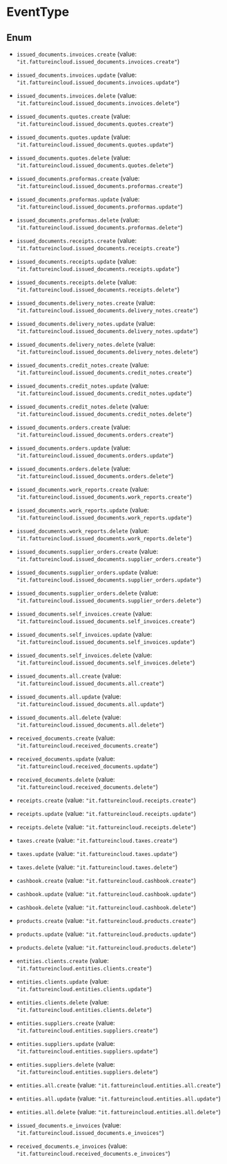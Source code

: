 # EventType

## Enum


* `issued_documents.invoices.create` (value: `"it.fattureincloud.issued_documents.invoices.create"`)

* `issued_documents.invoices.update` (value: `"it.fattureincloud.issued_documents.invoices.update"`)

* `issued_documents.invoices.delete` (value: `"it.fattureincloud.issued_documents.invoices.delete"`)

* `issued_documents.quotes.create` (value: `"it.fattureincloud.issued_documents.quotes.create"`)

* `issued_documents.quotes.update` (value: `"it.fattureincloud.issued_documents.quotes.update"`)

* `issued_documents.quotes.delete` (value: `"it.fattureincloud.issued_documents.quotes.delete"`)

* `issued_documents.proformas.create` (value: `"it.fattureincloud.issued_documents.proformas.create"`)

* `issued_documents.proformas.update` (value: `"it.fattureincloud.issued_documents.proformas.update"`)

* `issued_documents.proformas.delete` (value: `"it.fattureincloud.issued_documents.proformas.delete"`)

* `issued_documents.receipts.create` (value: `"it.fattureincloud.issued_documents.receipts.create"`)

* `issued_documents.receipts.update` (value: `"it.fattureincloud.issued_documents.receipts.update"`)

* `issued_documents.receipts.delete` (value: `"it.fattureincloud.issued_documents.receipts.delete"`)

* `issued_documents.delivery_notes.create` (value: `"it.fattureincloud.issued_documents.delivery_notes.create"`)

* `issued_documents.delivery_notes.update` (value: `"it.fattureincloud.issued_documents.delivery_notes.update"`)

* `issued_documents.delivery_notes.delete` (value: `"it.fattureincloud.issued_documents.delivery_notes.delete"`)

* `issued_documents.credit_notes.create` (value: `"it.fattureincloud.issued_documents.credit_notes.create"`)

* `issued_documents.credit_notes.update` (value: `"it.fattureincloud.issued_documents.credit_notes.update"`)

* `issued_documents.credit_notes.delete` (value: `"it.fattureincloud.issued_documents.credit_notes.delete"`)

* `issued_documents.orders.create` (value: `"it.fattureincloud.issued_documents.orders.create"`)

* `issued_documents.orders.update` (value: `"it.fattureincloud.issued_documents.orders.update"`)

* `issued_documents.orders.delete` (value: `"it.fattureincloud.issued_documents.orders.delete"`)

* `issued_documents.work_reports.create` (value: `"it.fattureincloud.issued_documents.work_reports.create"`)

* `issued_documents.work_reports.update` (value: `"it.fattureincloud.issued_documents.work_reports.update"`)

* `issued_documents.work_reports.delete` (value: `"it.fattureincloud.issued_documents.work_reports.delete"`)

* `issued_documents.supplier_orders.create` (value: `"it.fattureincloud.issued_documents.supplier_orders.create"`)

* `issued_documents.supplier_orders.update` (value: `"it.fattureincloud.issued_documents.supplier_orders.update"`)

* `issued_documents.supplier_orders.delete` (value: `"it.fattureincloud.issued_documents.supplier_orders.delete"`)

* `issued_documents.self_invoices.create` (value: `"it.fattureincloud.issued_documents.self_invoices.create"`)

* `issued_documents.self_invoices.update` (value: `"it.fattureincloud.issued_documents.self_invoices.update"`)

* `issued_documents.self_invoices.delete` (value: `"it.fattureincloud.issued_documents.self_invoices.delete"`)

* `issued_documents.all.create` (value: `"it.fattureincloud.issued_documents.all.create"`)

* `issued_documents.all.update` (value: `"it.fattureincloud.issued_documents.all.update"`)

* `issued_documents.all.delete` (value: `"it.fattureincloud.issued_documents.all.delete"`)

* `received_documents.create` (value: `"it.fattureincloud.received_documents.create"`)

* `received_documents.update` (value: `"it.fattureincloud.received_documents.update"`)

* `received_documents.delete` (value: `"it.fattureincloud.received_documents.delete"`)

* `receipts.create` (value: `"it.fattureincloud.receipts.create"`)

* `receipts.update` (value: `"it.fattureincloud.receipts.update"`)

* `receipts.delete` (value: `"it.fattureincloud.receipts.delete"`)

* `taxes.create` (value: `"it.fattureincloud.taxes.create"`)

* `taxes.update` (value: `"it.fattureincloud.taxes.update"`)

* `taxes.delete` (value: `"it.fattureincloud.taxes.delete"`)

* `cashbook.create` (value: `"it.fattureincloud.cashbook.create"`)

* `cashbook.update` (value: `"it.fattureincloud.cashbook.update"`)

* `cashbook.delete` (value: `"it.fattureincloud.cashbook.delete"`)

* `products.create` (value: `"it.fattureincloud.products.create"`)

* `products.update` (value: `"it.fattureincloud.products.update"`)

* `products.delete` (value: `"it.fattureincloud.products.delete"`)

* `entities.clients.create` (value: `"it.fattureincloud.entities.clients.create"`)

* `entities.clients.update` (value: `"it.fattureincloud.entities.clients.update"`)

* `entities.clients.delete` (value: `"it.fattureincloud.entities.clients.delete"`)

* `entities.suppliers.create` (value: `"it.fattureincloud.entities.suppliers.create"`)

* `entities.suppliers.update` (value: `"it.fattureincloud.entities.suppliers.update"`)

* `entities.suppliers.delete` (value: `"it.fattureincloud.entities.suppliers.delete"`)

* `entities.all.create` (value: `"it.fattureincloud.entities.all.create"`)

* `entities.all.update` (value: `"it.fattureincloud.entities.all.update"`)

* `entities.all.delete` (value: `"it.fattureincloud.entities.all.delete"`)

* `issued_documents.e_invoices` (value: `"it.fattureincloud.issued_documents.e_invoices"`)

* `received_documents.e_invoices` (value: `"it.fattureincloud.received_documents.e_invoices"`)


